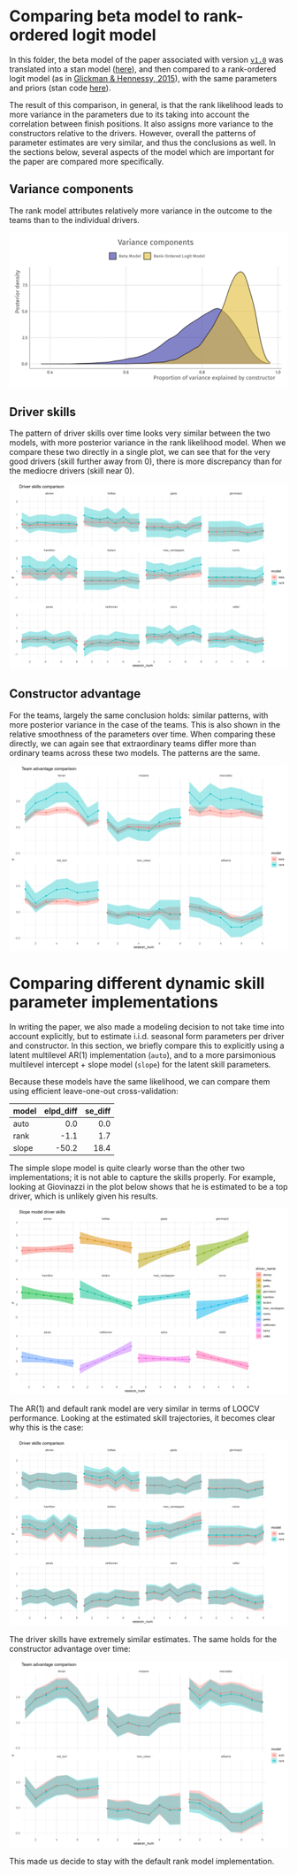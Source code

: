 # Comparing beta model to rank-ordered logit model
In this folder, the beta model of the paper associated with version [`v1.0`](https://github.com/vankesteren/f1model/releases/tag/v1.0) was translated into a stan model ([here](./beta_model.stan)), and then compared to a rank-ordered logit model (as in [Glickman & Hennessy, 2015](http://www.glicko.net/research/multicompetitor.pdf)), with the same parameters and priors (stan code [here](./rank_model.stan)).

The result of this comparison, in general, is that the rank likelihood leads to more variance in the parameters due to its taking into account the correlation between finish positions. It also assigns more variance to the constructors relative to the drivers. However, overall the patterns of parameter estimates are very similar, and thus the conclusions as well. In the sections below, several aspects of the model which are important for the paper are compared more specifically.

## Variance components
The rank model attributes relatively more variance in the outcome to the teams than to the individual drivers.

![](./img/variance.png)


## Driver skills
The pattern of driver skills over time looks very similar between the two models, with more posterior variance in the rank likelihood model. When we compare these two directly in a single plot, we can see that for the very good drivers (skill further away from 0), there is more discrepancy than for the mediocre drivers (skill near 0).

![](./img/driver_comparison.png)

## Constructor advantage
For the teams, largely the same conclusion holds: similar patterns, with more posterior variance in the case of the teams. This is also shown in the relative smoothness of the parameters over time. When comparing these directly, we can again see that extraordinary teams differ more than ordinary teams across these two models. The patterns are the same.

![](./img/team_comparison.png)

# Comparing different dynamic skill parameter implementations
In writing the paper, we also made a modeling decision to not take time into account explicitly, but to estimate i.i.d. seasonal form parameters per driver and constructor. In this section, we briefly compare this to explicitly using a latent multilevel AR(1) implementation (`auto`), and to a more parsimonious multilevel intercept + slope model (`slope`) for the latent skill parameters.

Because these models have the same likelihood, we can compare them using efficient leave-one-out cross-validation:

| model | elpd_diff | se_diff |
| :---- | --------: | ------: |
| auto  |       0.0 |     0.0 |
| rank  |      -1.1 |     1.7 |
| slope |     -50.2 |    18.4 | 

The simple slope model is quite clearly worse than the other two implementations; it is not able to capture the skills properly. For example, looking at Giovinazzi in the plot below shows that he is estimated to be a top driver, which is unlikely given his results.

![](./img/slope_driver.png)

The AR(1) and default rank model are very similar in terms of LOOCV performance. Looking at the estimated skill trajectories, it becomes clear why this is the case:

![](./img/ar_rank_driver_comparison.png)

The driver skills have extremely similar estimates. The same holds for the constructor advantage over time:

![](./img/ar_rank_team_comparison.png)

This made us decide to stay with the default rank model implementation.